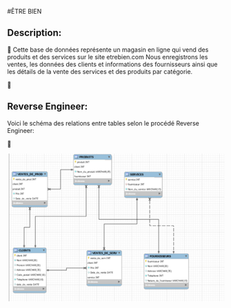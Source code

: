 #ÊTRE BIEN

## Description:

:pushpin: Cette base de données représente un magasin en ligne qui vend des produits et des services sur le site etrebien.com 
Nous enregistrons les ventes, les données des clients et informations des fournisseurs ainsi que les détails de la vente des services et des produits par catégorie.


:whale:

## Reverse Engineer:

Voici le schéma des relations entre tables selon le procédé Reverse Engineer:

:lion:




![image](images/MySQLetrebien.PNG) 

